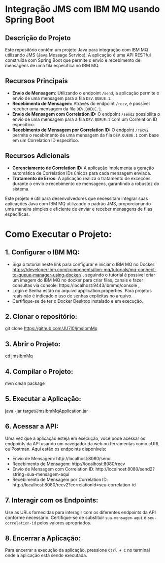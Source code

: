# Integração JMS com IBM MQ usando Spring Boot

## Descrição do Projeto
Este repositório contém um projeto Java para integração com IBM MQ utilizando JMS (Java Message Service). A aplicação é uma API RESTful construída com Spring Boot que permite o envio e recebimento de mensagens de uma fila específica no IBM MQ.

## Recursos Principais
- **Envio de Mensagem:** Utilizando o endpoint `/send`, a aplicação permite o envio de uma mensagem para a fila `DEV.QUEUE.1`.
- **Recebimento de Mensagem:** Através do endpoint `/recv`, é possível receber uma mensagem da fila `DEV.QUEUE.1`.
- **Envio de Mensagem com Correlation ID:** O endpoint `/send2` possibilita o envio de uma mensagem para a fila `DEV.QUEUE.1` com um Correlation ID específico.
- **Recebimento de Mensagem por Correlation ID:** O endpoint `/recv2` permite o recebimento de uma mensagem da fila `DEV.QUEUE.1` com base em um Correlation ID específico.

## Recursos Adicionais
- **Gerenciamento de Correlation ID:** A aplicação implementa a geração automática de Correlation IDs únicos para cada mensagem enviada.
- **Tratamento de Erros:** A aplicação realiza o tratamento de exceções durante o envio e recebimento de mensagens, garantindo a robustez do sistema.

Este projeto é útil para desenvolvedores que necessitam integrar suas aplicações Java com IBM MQ utilizando o padrão JMS, proporcionando uma maneira simples e eficiente de enviar e receber mensagens de filas específicas.

# Como Executar o Projeto:

## 1. Configurar o IBM MQ:
 - Siga o tutorial neste link para configurar e iniciar o IBM MQ no Docker: https://developer.ibm.com/components/ibm-mq/tutorials/mq-connect-to-queue-manager-using-docker/ , 
seguindo o tutorial é possivel criar um imagem do IBM MQ no docker para criar filas, canais e fazer consultas via console: https://localhost:9443/ibmmq/console , 
 - Login e Senha estão no arquivo application.properties. Para projetos reais não é indicado o uso de senhas explicitas no arquivo. 
 - Certifique-se de ter o Docker Desktop instalado e em execução.

## 2. Clonar o repositório:
git clone https://github.com/JU7I0/jmsIbmMq

## 3. Abrir o Projeto:
cd jmsIbmMq

## 4. Compilar o Projeto:
mvn clean package

## 5. Executar a Aplicação:
java -jar target/JmsIbmMqApplication.jar

## 6. Acessar a API:
Uma vez que a aplicação esteja em execução, você pode acessar os endpoints da API usando um navegador da web ou ferramentas como cURL ou Postman. Aqui estão os endpoints disponíveis:
 - Envio de Mensagem: http://localhost:8080/send
 - Recebimento de Mensagem: http://localhost:8080/recv
 - Envio de Mensagem com Correlation ID: http://localhost:8080/send2?string=sua-mensagem-aqui
 - Recebimento de Mensagem por Correlation ID: http://localhost:8080/recv2?correlationId=seu-correlation-id

## 7. Interagir com os Endpoints:
Use as URLs fornecidas para interagir com os diferentes endpoints da API conforme necessário. Certifique-se de substituir `sua-mensagem-aqui` e `seu-correlation-id` pelos valores apropriados.

## 8. Encerrar a Aplicação:
Para encerrar a execução da aplicação, pressione `Ctrl + C` no terminal onde a aplicação está sendo executada.
